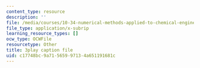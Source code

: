 ```yaml
---
content_type: resource
description: ''
file: /media/courses/10-34-numerical-methods-applied-to-chemical-engineering-fall-2015/c17748bc9a71565997134a651191681c_LHBQ5Z4CtwA.vtt
file_type: application/x-subrip
learning_resource_types: []
ocw_type: OCWFile
resourcetype: Other
title: 3play caption file
uid: c17748bc-9a71-5659-9713-4a651191681c
---
```

